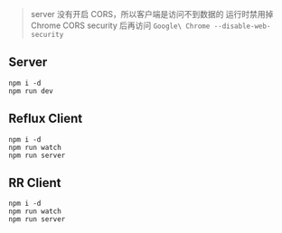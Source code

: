 > server 没有开启 CORS，所以客户端是访问不到数据的
> 运行时禁用掉 Chrome CORS security 后再访问 `Google\ Chrome --disable-web-security`

## Server
```
npm i -d
npm run dev
```

## Reflux Client
```
npm i -d
npm run watch
npm run server
```

## RR Client
```
npm i -d
npm run watch
npm run server
```
